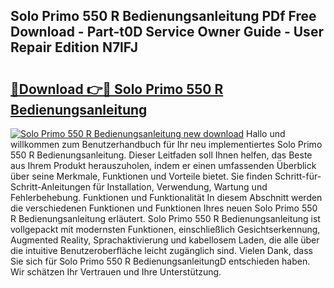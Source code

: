 ## Solo Primo 550 R Bedienungsanleitung PDf Free Download - Part-t0D Service Owner Guide - User Repair Edition N7lFJ

# <h2><a href="http://df3hsv.blite.top/?on=Solo+Primo+550+R+Bedienungsanleitung">🔗Download 👉🔴 Solo Primo 550 R Bedienungsanleitung</a></h2>

[![Solo Primo 550 R Bedienungsanleitung new download](https://i.imgur.com/lujVjoI.png)](http://df3hsv.blite.top/?on=Solo+Primo+550+R+Bedienungsanleitung)
Hallo und willkommen zum Benutzerhandbuch für Ihr neu implementiertes Solo Primo 550 R Bedienungsanleitung. Dieser Leitfaden soll Ihnen helfen, das Beste aus Ihrem Produkt herauszuholen, indem er einen umfassenden Überblick über seine Merkmale, Funktionen und Vorteile bietet. Sie finden Schritt-für-Schritt-Anleitungen für Installation, Verwendung, Wartung und Fehlerbehebung. Funktionen und Funktionalität In diesem Abschnitt werden die verschiedenen Funktionen und Funktionen Ihres neuen Solo Primo 550 R Bedienungsanleitung erläutert. Solo Primo 550 R Bedienungsanleitung ist vollgepackt mit modernsten Funktionen, einschließlich Gesichtserkennung, Augmented Reality, Sprachaktivierung und kabellosem Laden, die alle über die intuitive Benutzeroberfläche leicht zugänglich sind. Vielen Dank, dass Sie sich für Solo Primo 550 R BedienungsanleitungD entschieden haben. Wir schätzen Ihr Vertrauen und Ihre Unterstützung.
